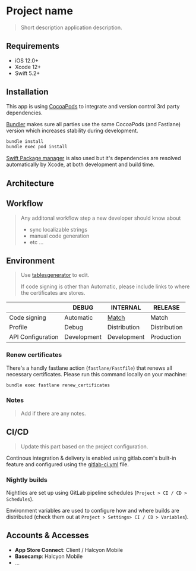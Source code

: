 # Project name

> Short description application description.

## Requirements

* iOS 12.0+
* Xcode 12+
* Swift 5.2+

## Installation

This app is using [CocoaPods](https://cocoapods.org) to integrate and version control 3rd party dependencies.

[Bundler](https://bundler.io) makes sure all parties use the same CocoaPods (and Fastlane) version which increases stability during development.

```bash
bundle install
bundle exec pod install
```

[Swift Package manager](https://swift.org/package-manager/) is also used but it's dependencies are resolved automatically by Xcode, at both development and build time.

## Architecture

## Workflow

> Any additonal workflow step a new developer should know about
>
> * sync localizable strings
> * manual code generation
> * etc ...

## Environment

> Use [tablesgenerator](https://www.tablesgenerator.com/markdown_tables) to edit.
> 
> If code signing is other than Automatic, please include links to where the certificates are stores.

|                   | DEBUG       | INTERNAL     | RELEASE      |
|-------------------|-------------|--------------|--------------|
| Code signing      | Automatic   | [Match](https://google.com)        | Match        |
| Profile           | Debug       | Distribution | Distribution |
| API Configuration | Development | Development  | Production   |

### Renew certificates

There's a handly fastlane action (`fastlane/Fastfile`) that renews all necessary certificates. Please run this command locally on your machine:

```bash
bundle exec fastlane renew_certificates
```

### Notes

> Add if there are any notes.

## CI/CD

> Update this part based on the project configuration.

Continous integration & delivery is enabled using gitlab.com's built-in feature and configured using the [gitlab-ci.yml](gitlab-ci.yml) file.

### Nightly builds

Nightlies are set up using GitLab pipeline schedules (`Project > CI / CD > Schedules`).

Environment variables are used to configure how and where builds are distributed (check them out at `Project > Settings> CI / CD > Variables`).

## Accounts & Accesses

* **App Store Connect**: Client / Halcyon Mobile
* **Basecamp**: Halcyon Mobile
* ...
